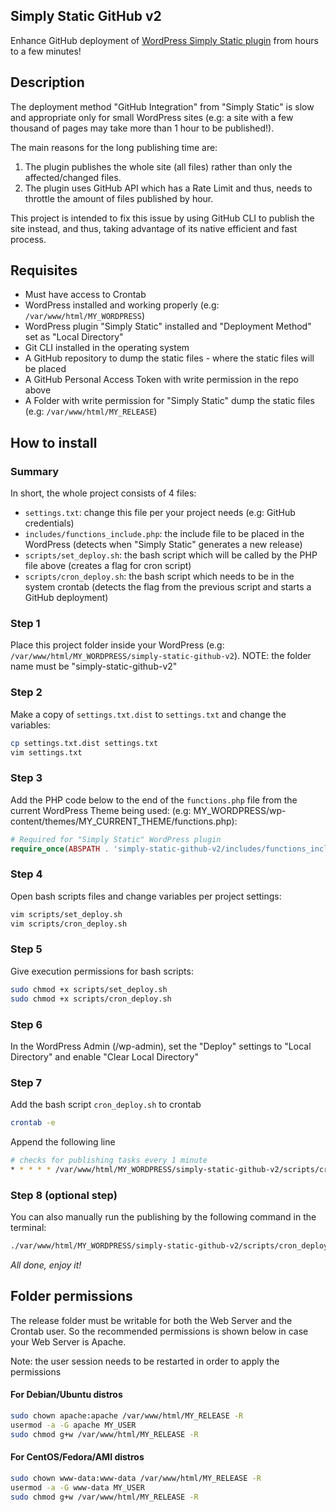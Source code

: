 ## Simply Static GitHub v2
Enhance GitHub deployment of [WordPress Simply Static plugin](https://wordpress.org/plugins/simply-static/) from hours to a few minutes!

## Description
The deployment method "GitHub Integration" from "Simply Static" is slow and appropriate only for small WordPress sites
(e.g: a site with a few thousand of pages may take more than 1 hour to be published!). 

The main reasons for the long publishing time are:
1) The plugin publishes the whole site (all files) rather than only the affected/changed files.
2) The plugin uses GitHub API which has a Rate Limit and thus, needs to throttle the amount of files published by hour. 

This project is intended to fix this issue by using GitHub CLI to publish the site instead, and thus, taking advantage of 
its native efficient and fast process.
 
## Requisites
+ Must have access to Crontab
+ WordPress installed and working properly (e.g: `/var/www/html/MY_WORDPRESS`)
+ WordPress plugin "Simply Static" installed and "Deployment Method" set as "Local Directory"
+ Git CLI installed in the operating system
+ A GitHub repository to dump the static files - where the static files will be placed 
+ A GitHub Personal Access Token with write permission in the repo above
+ A Folder with write permission for "Simply Static" dump the static files (e.g: `/var/www/html/MY_RELEASE`)

## How to install

### Summary
In short, the whole project consists of 4 files:
* `settings.txt`: change this file per your project needs (e.g: GitHub credentials)
* `includes/functions_include.php`: the include file to be placed in the WordPress (detects when "Simply Static" generates a new release)
* `scripts/set_deploy.sh`: the bash script which will be called by the PHP file above (creates a flag for cron script)
* `scripts/cron_deploy.sh`: the bash script which needs to be in the system crontab (detects the flag from the previous script and starts a GitHub deployment)

### Step 1
Place this project folder inside your WordPress (e.g: `/var/www/html/MY_WORDPRESS/simply-static-github-v2`). 
NOTE: the folder name must be "simply-static-github-v2"

### Step 2
Make a copy of `settings.txt.dist` to `settings.txt` and change the variables:
```bash
cp settings.txt.dist settings.txt
vim settings.txt
```

### Step 3
Add the PHP code below to the end of the `functions.php` file from the current WordPress Theme being used:
(e.g: MY_WORDPRESS/wp-content/themes/MY_CURRENT_THEME/functions.php):

```php
# Required for "Simply Static" WordPress plugin 
require_once(ABSPATH . 'simply-static-github-v2/includes/functions_include.php');
```

### Step 4
Open bash scripts files and change variables per project settings:
```bash
vim scripts/set_deploy.sh
vim scripts/cron_deploy.sh
```

### Step 5
Give execution permissions for bash scripts:
```bash
sudo chmod +x scripts/set_deploy.sh
sudo chmod +x scripts/cron_deploy.sh
```

### Step 6
In the WordPress Admin (/wp-admin), set the "Deploy" settings to "Local Directory" and enable "Clear Local Directory"

### Step 7
Add the bash script `cron_deploy.sh` to crontab
```bash
crontab -e
```
Append the following line
```bash
# checks for publishing tasks every 1 minute
* * * * * /var/www/html/MY_WORDPRESS/simply-static-github-v2/scripts/cron_deploy.sh
```

### Step 8 (optional step)
You can also manually run the publishing by the following command in the terminal:
```bash
./var/www/html/MY_WORDPRESS/simply-static-github-v2/scripts/cron_deploy.sh
```

_All done, enjoy it!_

## Folder permissions
The release folder must be writable for both the Web Server and the Crontab user.
So the recommended permissions is shown below in case your Web Server is Apache. 

Note: the user session needs to be restarted in order to apply the permissions 

#### For Debian/Ubuntu distros
```bash
sudo chown apache:apache /var/www/html/MY_RELEASE -R
usermod -a -G apache MY_USER
sudo chmod g+w /var/www/html/MY_RELEASE -R
```

#### For CentOS/Fedora/AMI distros
```bash
sudo chown www-data:www-data /var/www/html/MY_RELEASE -R
usermod -a -G www-data MY_USER
sudo chmod g+w /var/www/html/MY_RELEASE -R
```
